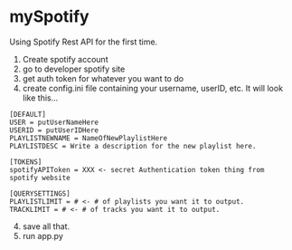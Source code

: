 # mySpotify

Using Spotify Rest API for the first time.

1. Create spotify account
2. go to developer spotify site
3. get auth token for whatever you want to do
3. create config.ini file containing your username, userID, etc.  It will look like this...
```
[DEFAULT]
USER = putUserNameHere
USERID = putUserIDHere
PLAYLISTNEWNAME = NameOfNewPlaylistHere
PLAYLISTDESC = Write a description for the new playlist here.

[TOKENS]
spotifyAPIToken = XXX <- secret Authentication token thing from spotify website

[QUERYSETTINGS]
PLAYLISTLIMIT = # <- # of playlists you want it to output.
TRACKLIMIT = # <- # of tracks you want it to output.
```
4. save all that.
5. run app.py